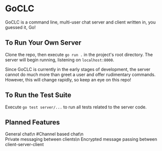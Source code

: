 # GoCLC
GoCLC is a command line, multi-user chat server and client written in, you guessed it, Go!

## To Run Your Own Server
Clone the repo, then execute `go run .` in the project's root directory. The server will begin running, listening on `localhost:8000`.

Since GoCLC is currently in the early stages of development, the server cannot do much more than greet a user and offer rudimentary commands. However, this will change rapidly, so keep an eye on this repo!

## To Run the Test Suite
Execute `go test server/...` to run all tests related to the server code.

## Planned Features
General chat\n
\#Channel based chat\n   
Private messaging between clients\n
Encrypted message passing between client-server-client
